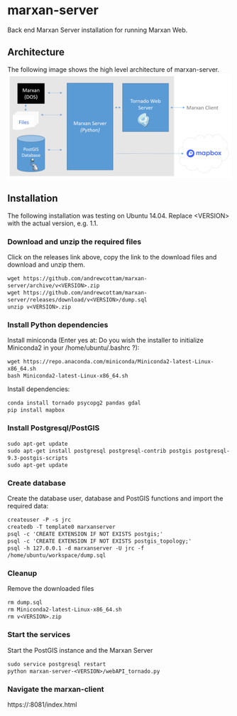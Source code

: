 # marxan-server
Back end Marxan Server installation for running Marxan Web. 

## Architecture
The following image shows the high level architecture of marxan-server. 
![marxan-server architecture](architecture.png)  

## Installation
The following installation was testing on Ubuntu 14.04. Replace \<VERSION> with the actual version, e.g. 1.1.  
### Download and unzip the required files  
Click on the releases link above, copy the link to the download files and download and unzip them.  
```
wget https://github.com/andrewcottam/marxan-server/archive/v<VERSION>.zip    
wget https://github.com/andrewcottam/marxan-server/releases/download/v<VERSION>/dump.sql  
unzip v<VERSION>.zip   
```
### Install Python dependencies
Install miniconda (Enter yes at: Do you wish the installer to initialize Miniconda2 in your /home/ubuntu/.bashrc ?):  
```
wget https://repo.anaconda.com/miniconda/Miniconda2-latest-Linux-x86_64.sh  
bash Miniconda2-latest-Linux-x86_64.sh  
```  
Install dependencies:  
```  
conda install tornado psycopg2 pandas gdal  
pip install mapbox  
```  
### Install Postgresql/PostGIS
```
sudo apt-get update  
sudo apt-get install postgresql postgresql-contrib postgis postgresql-9.3-postgis-scripts  
sudo apt-get update  
```
### Create database  
Create the database user, database and PostGIS functions and import the required data:
```  
createuser -P -s jrc
createdb -T template0 marxanserver  
psql -c 'CREATE EXTENSION IF NOT EXISTS postgis;'   
psql -c 'CREATE EXTENSION IF NOT EXISTS postgis_topology;'  
psql -h 127.0.0.1 -d marxanserver -U jrc -f /home/ubuntu/workspace/dump.sql  
```
### Cleanup
Remove the downloaded files  
```
rm dump.sql   
rm Miniconda2-latest-Linux-x86_64.sh   
rm v<VERSION>.zip  
```
### Start the services
Start the PostGIS instance and the Marxan Server  
```
sudo service postgresql restart  
python marxan-server-<VERSION>/webAPI_tornado.py  
```
### Navigate the marxan-client
https://<host>:8081/index.html
